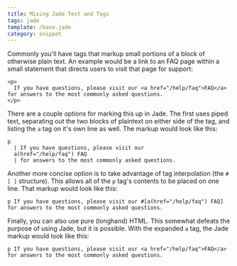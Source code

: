 ```yaml
---
title: Mixing Jade Text and Tags
tags: jade
template: /base.jade
category: snippet
---
```


Commonly you'll have tags that markup small portions of a block of otherwise plain text. An example would be a link to an FAQ page within a small statement that directs users to visit that page for support:

```
<p>
  If you have questions, please visit our <a href="/help/faq">FAQ</a> for answers to the most commonly asked questions.
</p>
```

There are a couple options for marking this up in Jade. The first uses piped text, separating out the two blocks of plaintext on either side of the tag, and listing the `a` tag on it's own line as well. The markup would look like this:

```
p
  | If you have questions, please visit our
  a(href="/help/faq") FAQ
  | for answers to the most commonly asked questions.
```

Another more concise option is to take advantage of tag interpolation (the `#[ ]` structure). This allows all of the `p` tag's contents to be placed on one line. That markup would look like this:

```
p If you have questions, please visit our #[a(href="/help/faq") FAQ] for answers to the most commonly asked questions.
```

Finally, you can also use pure (longhand) HTML. This somewhat defeats the purpose of using Jade, but it is possible. With the expanded `a` tag, the Jade markup would look like this:

```
p If you have questions, please visit our <a href="/help/faq">FAQ</a> for answers to the most commonly asked questions.
```
